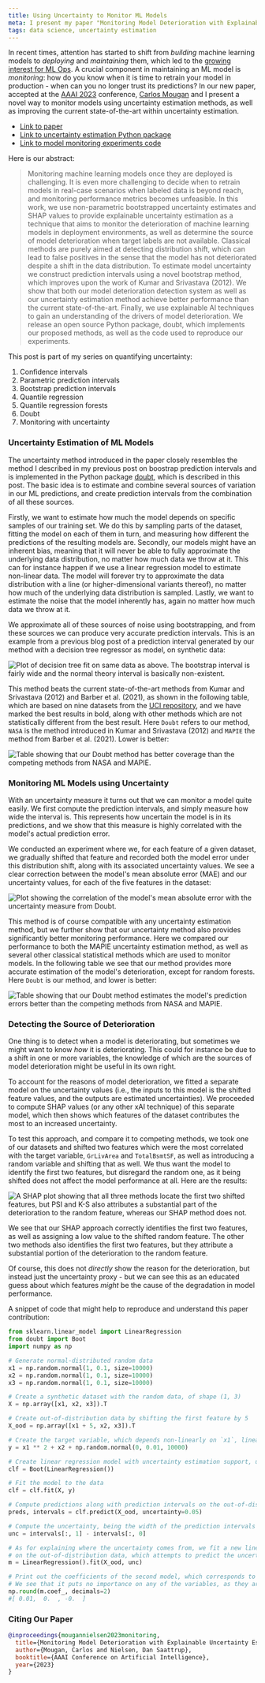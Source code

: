 ```yaml
---
title: Using Uncertainty to Monitor ML Models
meta: I present my paper "Monitoring Model Deterioration with Explainable Uncertainty Estimation via Non-parametric Bootstrap", joint with Carlos Mougan. We develop a new and simple uncertainty estimation method, achieving better coverage than the current state-of-the-art methods, a new way to predict when ML models' performance deteriorates, as well as an way to explain the source of deterioration.
tags: data science, uncertainty estimation
---
```


In recent times, attention has started to shift from _building_ machine learning models
to _deploying_ and _maintaining_ them, which led to the [growing interest for ML
Ops](https://dl.acm.org/doi/abs/10.14778/3484224.3484240). A crucial component in
maintaining an ML model is _monitoring_: how do you know when it is time to retrain
your model in production - when can you no longer trust its predictions? In our new
paper, accepted at the [AAAI 2023](https://aaai.org/Conferences/AAAI-23/) conference,
[Carlos Mougan](https://cmougan.github.io/) and I present a novel way to monitor models
using uncertainty estimation methods, as well as improving the current state-of-the-art
within uncertainty estimation.

- [Link to paper](https://arxiv.org/abs/2201.11676)
- [Link to uncertainty estimation Python package](https://github.com/saattrupdan/doubt)
- [Link to model monitoring experiments code](https://github.com/cmougan/MonitoringUncertainty)

Here is our abstract:

> Monitoring machine learning models once they are deployed is challenging. It is even
> more challenging to decide when to retrain models in real-case scenarios when labeled
> data is beyond reach, and monitoring performance metrics becomes unfeasible. In this
> work, we use non-parametric bootstrapped uncertainty estimates and SHAP values to
> provide explainable uncertainty estimation as a technique that aims to monitor the
> deterioration of machine learning models in deployment environments, as well as
> determine the source of model deterioration when target labels are not available.
> Classical methods are purely aimed at detecting distribution shift, which can lead to
> false positives in the sense that the model has not deteriorated despite a shift in
> the data distribution. To estimate model uncertainty we construct prediction
> intervals using a novel bootstrap method, which improves upon the work of Kumar and
> Srivastava (2012). We show that both our model deterioration detection system as well
> as our uncertainty estimation method achieve better performance than the current
> state-of-the-art. Finally, we use explainable AI techniques to gain an understanding
> of the drivers of model deterioration. We release an open source Python package,
> doubt, which implements our proposed methods, as well as the code used to reproduce
> our experiments.

This post is part of my series on quantifying uncertainty:
  1. <router-link to="/posts/2020-02-20-confidence">Confidence intervals</router-link>
  2. <router-link to="/posts/2020-02-26-parametric-prediction">Parametric prediction intervals</router-link>
  3. <router-link to="/posts/2020-03-01-bootstrap-prediction">Bootstrap prediction intervals</router-link>
  4. <router-link to="/posts/2020-03-09-quantile-regression">Quantile regression</router-link>
  5. <router-link to="/posts/2020-04-05-quantile-regression-forests">Quantile regression forests</router-link>
  6. <router-link to="/posts/2021-04-04-doubt">Doubt</router-link>
  7. Monitoring with uncertainty


### Uncertainty Estimation of ML Models

The uncertainty method introduced in the paper closely resembles the method I described
in my <router-link to="/posts/2020-03-01-bootstrap-prediction">previous post on boostrap prediction
intervals</router-link> and is
implemented in the Python package [doubt](https://github.com/saattrupdan/doubt), which
is described in <router-link to="/posts/2021-04-04-doubt">this post</router-link>. The basic
idea is to estimate and combine several sources of variation in our ML predictions, and
create <router-link to="/posts/2020-03-01-bootstrap-prediction">prediction intervals</router-link> from the
combination of all these sources.

Firstly, we want to estimate how much the model depends on specific samples of our
training set. We do this by sampling parts of the dataset, fitting the model on each of
them in turn, and measuring how different the predictions of the resulting models are.
Secondly, our models might have an inherent bias, meaning that it will never be able to
fully approximate the underlying data distribution, no matter how much data we throw at
it. This can for instance happen if we use a linear regression model to estimate
non-linear data. The model will forever try to approximate the data distribution with a
line (or higher-dimensional variants thereof), no matter how much of the underlying
data distribution is sampled. Lastly, we want to estimate the noise that the model
inherently has, again no matter how much data we throw at it.

We approximate all of these sources of noise using <router-link to="/posts/2020-03-01-bootstrap-prediction">bootstrapping</router-link>, and
from these sources we can produce very accurate prediction intervals. This is an
example <router-link to="/posts/2020-03-01-bootstrap-prediction">from a previous blog post</router-link> of a prediction
interval generated by our method with a decision tree regressor as model, on synthetic
data:

![Plot of decision tree fit on same data as above. The bootstrap interval is fairly wide and the normal theory interval is basically non-existent.](/prediction-bootstrap-linear-tree.webp)

This method beats the current state-of-the-art methods from Kumar and Srivastava (2012)
and Barber et al. (2021), as shown in the following table, which are based on nine
datasets from the [UCI repository](https://archive.ics.uci.edu/ml/index.php), and we
have marked the best results in bold, along with other methods which are not
statistically different from the best result. Here `Doubt` refers to our method, `NASA`
is the method introduced in Kumar and Srivastava (2012) and `MAPIE` the method from
Barber et al. (2021). Lower is better:

![Table showing that our Doubt method has better coverage than the competing methods from NASA and MAPIE.](/doubt-coverage-results.webp)


### Monitoring ML Models using Uncertainty

With an uncertainty measure it turns out that we can monitor a model quite easily. We
first compute the prediction intervals, and simply measure how wide the interval is.
This represents how uncertain the model is in its predictions, and we show that this
measure is highly correlated with the model's actual prediction error.

We conducted an experiment where we, for each feature of a given dataset, we gradually
shifted that feature and recorded both the model error under this distribution shift,
along with its associated uncertainty values. We see a clear correction between the
model's mean absolute error (MAE) and our uncertainty values, for each of the five
features in the dataset:

![Plot showing the correlation of the model's mean absolute error with the uncertainty measure from Doubt.](/uncertainty-correlates-with-mae.webp)

This method is of course compatible with any uncertainty estimation method, but we
further show that our uncertainty method also provides significantly better monitoring
performance. Here we compared our performance to both the MAPIE uncertainty estimation
method, as well as several other classical statistical methods which are used to
monitor models. In the following table we see that our method provides more accurate
estimation of the model's deterioration, except for random forests. Here `Doubt` is our
method, and lower is better:

![Table showing that our Doubt method estimates the model's prediction errors better than the competing methods from NASA and MAPIE.](/doubt-monitoring-results.webp)


### Detecting the Source of Deterioration

One thing is to detect when a model is deteriorating, but sometimes we might want to
know _how_ it is deteriorating. This could for instance be due to a shift in one or
more variables, the knowledge of which are the sources of model deterioration might
be useful in its own right.

To account for the reasons of model deterioration, we fitted a separate model on the uncertainty values (i.e., the
inputs to this model is the shifted feature values, and the outputs are estimated
uncertainties). We proceeded to compute SHAP values (or any other xAI technique) of this separate model, which then
shows which features of the dataset contributes the most to an increased uncertainty.

To test this approach, and compare it to competing methods, we took one of our datasets
and shifted two features which were the most correlated with the target variable,
`GrLivArea` and `TotalBsmtSF`, as well as introducing a random variable and shifting
that as well. We thus want the model to identify the first two features, but disregard
the random one, as it being shifted does not affect the model performance at all. Here
are the results:

![A SHAP plot showing that all three methods locate the first two shifted features, but PSI and K-S also attributes a substantial part of the deterioration to the random feature, whereas our SHAP method does not.](/uncertainty-shap.webp)

We see that our SHAP approach correctly identifies the first two features, as well as
assigning a low value to the shifted random feature. The other two methods also
identifies the first two features, but they attribute a substantial portion of the
deterioration to the random feature.

Of course, this does not _directly_ show the reason for the deterioration, but instead
just the uncertainty proxy - but we can see this as an educated guess about which
features _might_ be the cause of the degradation in model performance.

A snippet of code that might help to reproduce and understand this paper contribution:

```python
from sklearn.linear_model import LinearRegression
from doubt import Boot
import numpy as np

# Generate normal-distributed random data
x1 = np.random.normal(1, 0.1, size=10000)
x2 = np.random.normal(1, 0.1, size=10000)
x3 = np.random.normal(1, 0.1, size=10000)

# Create a synthetic dataset with the random data, of shape (1, 3)
X = np.array([x1, x2, x3]).T

# Create out-of-distribution data by shifting the first feature by 5
X_ood = np.array([x1 + 5, x2, x3]).T

# Create the target variable, which depends non-linearly on `x1`, linearly on `x2`, and does not depend on `x3` at all
y = x1 ** 2 + x2 + np.random.normal(0, 0.01, 10000)

# Create linear regression model with uncertainty estimation support, using our `Boot` wrapper class
clf = Boot(LinearRegression())

# Fit the model to the data
clf = clf.fit(X, y)

# Compute predictions along with prediction intervals on the out-of-distribution data
preds, intervals = clf.predict(X_ood, uncertainty=0.05)

# Compute the uncertainty, being the width of the prediction intervals
unc = intervals[:, 1] - intervals[:, 0]

# As for explaining where the uncertainty comes from, we fit a new linear regression model
# on the out-of-distribution data, which attempts to predict the uncertainties
m = LinearRegression().fit(X_ood, unc)

# Print out the coefficients of the second model, which corresponds to the SHAP values.
# We see that it puts no importance on any of the variables, as they are merely random
np.round(m.coef_, decimals=2)
#[ 0.01,  0.  , -0.  ]
```

### Citing Our Paper

```bib
@inproceedings{mougannielsen2023monitoring,
  title={Monitoring Model Deterioration with Explainable Uncertainty Estimation via Non-parametric Bootstrap},
  author={Mougan, Carlos and Nielsen, Dan Saattrup},
  booktitle={AAAI Conference on Artificial Intelligence},
  year={2023}
}
```
